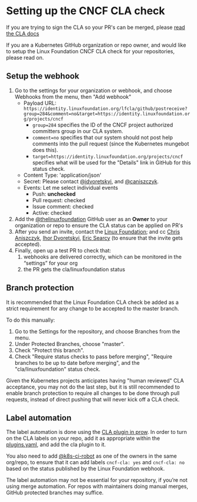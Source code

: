 # Setting up the CNCF CLA check

If you are trying to sign the CLA so your PR's can be merged, please [read the
CLA docs](https://git.k8s.io/community/CLA.md)

If you are a Kubernetes GitHub organization or repo owner, and would like to
setup the Linux Foundation CNCF CLA check for your repositories, please read on.

## Setup the webhook

1. Go to the settings for your organization or webhook, and choose Webhooks from
   the menu, then "Add webhook"
    - Payload URL:
      `https://identity.linuxfoundation.org/lfcla/github/postreceive?group=284&comment=no&target=https://identity.linuxfoundation.org/projects/cncf`
      - `group=284` specifies the ID of the CNCF project authorized committers
        group in our CLA system.
      - `comment=no` specifies that our system should not post help comments
        into the pull request (since the Kubernetes mungebot does this).
      - `target=https://identity.linuxfoundation.org/projects/cncf` specifies
        what will be used for the "Details" link in GitHub for this status
        check.
    - Content Type: 'application/json'
    - Secret: Please contact [@idvoretskyi](mailto:ihor@cncf.io), and
      [@caniszczyk](mailto:caniszczyk@linuxfoundation.org).
    - Events: Let me select individual events
      - Push: **unchecked**
      - Pull request: checked
      - Issue comment: checked
      - Active: checked
1. Add the [@thelinuxfoundation](https://github.com/thelinuxfoundation) GitHub
user as an **Owner** to your organization or repo to ensure the CLA status can
be applied on PR's
1. After you send an invite, contact the [Linux
Foundation](mailto:helpdesk@rt.linuxfoundation.org); and cc [Chris
Aniszczyk](mailto:caniszczyk@linuxfoundation.org), [Ihor
Dvoretskyi](mailto:ihor@cncf.io), [Eric Searcy](mailto:eric@linuxfoundation.org)
(to ensure that the invite gets accepted).
1. Finally, open up a test PR to check that:
    1. webhooks are delivered correctly, which can be monitored in the
      “settings” for your org
    1. the PR gets the cla/linuxfoundation status

## Branch protection

It is recommended that the Linux Foundation CLA check be added as a strict
requirement for any change to be accepted to the master branch.

To do this manually:

1. Go to the Settings for the repository, and choose Branches from the menu.
1. Under Protected Branches, choose "master".
1. Check "Protect this branch".
1. Check "Require status checks to pass before merging", "Require branches to be
up to date before merging", and the "cla/linuxfoundation" status check.

Given the Kubernetes projects anticipates having "human reviewed" CLA
acceptance, you may not do the last step, but it is still recommended to enable
branch protection to require all changes to be done through pull requests,
instead of direct pushing that will never kick off a CLA check.

## Label automation

The label automation is done using the [CLA plugin in
prow](http://sigs.k8s.io/prow/pkg/plugins/cla).  In order to turn on the
CLA labels on your repo, add it as appropriate within the
[plugins.yaml](https://git.k8s.io/test-infra/config/prow/plugins.yaml), and add the cla
plugin to it.

You also need to add [@k8s-ci-robot](https://github.com/k8s-ci-robot) as one of
the owners in the same org/repo, to ensure that it can add labels `cncf-cla:
yes` and `cncf-cla: no` based on the status published by the Linux Foundation
webhook.

The label automation may not be essential for your repository, if you’re not
using merge automation. For repos with maintainers doing manual merges, GitHub
protected branches may suffice.
